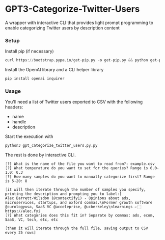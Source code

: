 # GPT3-Categorize-Twitter-Users
A wrapper with interactive CLI that provides light prompt programming to enable categorizing Twitter users by description content



### Setup

Install pip (if necessary)
```py
curl https://bootstrap.pypa.io/get-pip.py -o get-pip.py && python get-pip.py
```
Install the OpenAI library and a CLI helper library
```py
pip install openai inquirer
```

### Usage

You'll need a list of Twitter users exported to CSV with the following headers:
* name
* handle
* description

Start the execution with
```py
python3 gpt_categorize_twitter_users.py.py
```
The rest is done by interactive CLI. 
```text
[?] What is the name of the file you want to read from?: example.csv
[?] What temperature do you want to set for the queries? Range is 0.0-1.0: 0.3
[?] How many samples do you want to manually categorize first? Range is 5-20: 8

[it will then iterate through the number of samples you specify, printing the description and prompting you to label:]
Alec Barrett-Wilsdon (@contextify1) - Opinions about ads, microservices, startups, and oxford commas.\nFormer growth software @curologyusa, SaaS VC @acceleprise, @ucberkeley\nlearnings 👉🏻 https://alec.fyi
[?] What categories does this fit in? Separate by commas: ads, ecom, SaaS, VC, tech, etc, etc

[then it will iterate through the full file, saving output to CSV every 25 rows]
```

